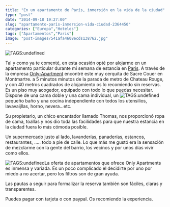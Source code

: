 ```yaml
---
title: "En un apartamento de París, inmersión en la vida de la ciudad"
type: "post"
date: "2014-09-18 19:27:00"
slug: "apartamento-paris-inmersion-vida-ciudad-2364450"
categories: ["Europa","Hoteles"]
tags: ["Apartamentos","Paris"]
image: "post-images/541afa4608ecds138762.jpg"
---
```


 ![ TAGS:undefined](post-images/541afa4608ecds138762.jpg "Montmatre by missviajes")

 Tal y como ya te comenté, en esta ocasión opté por alojarme en un apartamento particular durante mi semana de estancia en [Paris](http://www.missviajes.com/nuevo-destino-paris-2363247). A través de la empresa [Only-Apartment](http://www.only-apartments.com/en/paris/villageramey_28610/) encontré este muy cerquita de Sacre Couer en Montmartre. a 5 minutos minutos de la parada de metro de Chateau Rouge, y con 40 metros cuadrados de alojamiento os lo recomiendo sin reservas. Es un piso muy acogedor, equipado con todo lo que puedas necesitar. Dispone de una cama doble y una cama individual, un ![ TAGS:undefined](post-images/541afae33e2b2s173827.jpg)pequeño baño y una cocina independiente con todos los utensilios, lavavaijllas, horno, nevera...etc.

 Su propietario, un chico encantador llamado Thomas, nos proporcionó ropa de cama, toallas y nos dio toda las facilidades para que nuestra estancia en la ciudad fuera lo más cómoda posible.

 Un supermercado justo al lado, lavanderías, panaderías, estancos, restaurantes, ..... todo a pie de calle. Lo que más me gustó era la sensación de mezclarme con la gente del barrio, los vecinos y por unos días vivir como ellos.

 ![ TAGS:undefined](post-images/541afb4d00189s109823.jpg)La oferta de apartamentos que ofrece Only Apartments es inmensa y variada. Es un poco complicado el decidirte por uno por miedo a no acertar, pero los filtros son de gran ayuda.

 Las pautas a seguir para formalizar la reserva también son fáciles, claras y transparentes.

 Puedes pagar con tarjeta o con paypal. Os recomiendo la experiencia.